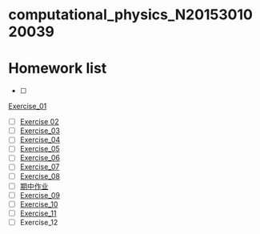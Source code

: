 # computational_physics_N2015301020039
# **Homework list**
- [ ] 
[Exercise_01](https://raw.githubusercontent.com/EdgarDegasandhisballerinas/computational_physics_N2015301020039/046e2d4a286492771d56771d205ab549ee7b6281/%E4%BD%9C%E4%B8%9A.png)
- [ ] [Exercise 02](https://www.zybuluo.com/EdgarDegas/note/902613)
- [ ] [Exercise_03](https://www.zybuluo.com/EdgarDegas/note/902591)
- [ ] [Exercise_04](https://www.zybuluo.com/EdgarDegas/note/911048)
- [ ] [Exercise_05](https://www.zybuluo.com/EdgarDegas/note/916501)
- [ ] [Exercise_06](https://www.zybuluo.com/EdgarDegas/note/916501)
- [ ] [Exercise_07](https://www.zybuluo.com/EdgarDegas/note/926032)
- [ ] [Exercise_08](https://www.zybuluo.com/EdgarDegas/note/935619)
- [ ] [期中作业](https://www.zybuluo.com/EdgarDegas/note/940687)
- [ ] [Exercise_09](https://www.zybuluo.com/EdgarDegas/note/945248)
- [ ] [Exercise_10](https://www.zybuluo.com/EdgarDegas/note/965334)
- [ ] [Exercise_11](https://www.zybuluo.com/EdgarDegas/note/975285)
- [ ] Exercise_12
